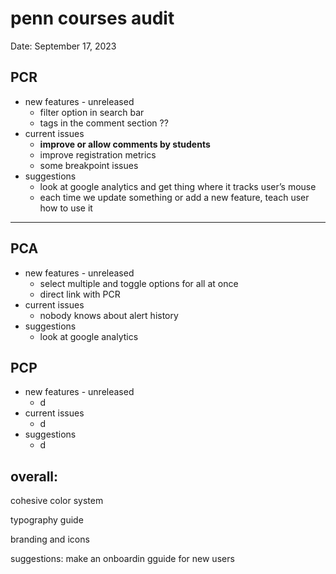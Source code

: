 # penn courses audit

Date: September 17, 2023

## PCR

- new features - unreleased
    - filter option in search bar
    - tags in the comment section ??
- current issues
    - **improve or allow comments by students**
    - improve registration metrics
    - some breakpoint issues
- suggestions
    - look at google analytics and get thing where it tracks user’s mouse
    - each time we update something or add a new feature, teach user how to use it

---

## PCA

- new features - unreleased
    - select multiple and toggle options for all at once
    - direct link with PCR
- current issues
    - nobody knows about alert history
- suggestions
    - look at google analytics

## PCP

- new features - unreleased
    - d
- current issues
    - d
- suggestions
    - d
    

## overall:

cohesive color system 

typography guide 

branding and icons 

suggestions: make an onboardin gguide for new users